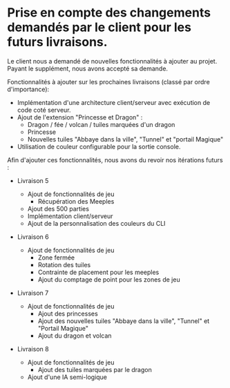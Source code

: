 # Prise en compte des changements demandés par le client pour les futurs livraisons.

Le client nous a demandé de nouvelles fonctionnalités à ajouter au projet. Payant le supplément, 
nous avons accepté sa demande. 

Fonctionnalités à ajouter sur les prochaines livraisons (classé par ordre d'importance):
- Implémentation d'une architecture client/serveur avec exécution de code coté serveur.
- Ajout de l'extension "Princesse et Dragon" :
  - Dragon / fée / volcan / tuiles marquées d'un dragon
  - Princesse
  - Nouvelles tuiles "Abbaye dans la ville", "Tunnel" et "portail Magique"
- Utilisation de couleur configurable pour la sortie console.

Afin d'ajouter ces fonctionnalités, nous avons du revoir nos itérations futurs :

- Livraison 5
  - Ajout de fonctionnalités de jeu
    - Récupération des Meeples
  - Ajout des 500 parties
  - Implémentation client/serveur
  - Ajout de la personnalisation des couleurs du CLI

- Livraison 6
  - Ajout de fonctionnalités de jeu
    - Zone fermée
    - Rotation des tuiles
    - Contrainte de placement pour les meeples
    - Ajout du comptage de point pour les zones de jeu

- Livraison 7
  - Ajout de fonctionnalités de jeu
    - Ajout des princesses
    - Ajout des nouvelles tuiles "Abbaye dans la ville", "Tunnel" et "Portail Magique"
    - Ajout du dragon et volcan

- Livraison 8
  - Ajout de fonctionnalités de jeu
    - Ajout des tuiles marquées par le dragon
  - Ajout d'une IA semi-logique
